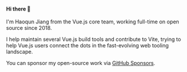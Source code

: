 #### Hi there 👋

I'm Haoqun Jiang from the Vue.js core team, working full-time on open source since 2018.

I help maintain several Vue.js build tools and contribute to Vite, trying to help Vue.js users connect the dots in the fast-evolving web tooling landscape.

You can sponsor my open-source work via [GitHub Sponsors](https://github.com/sponsors/sodatea).
